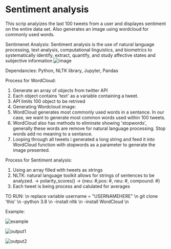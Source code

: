 # Sentiment analysis


This scrip analyizes the last 100 tweets from a user and displayes sentiment on the entire data set. Also generates an image using wordcloud for commonly used words.

Sentimenet Analysis: Sentiment analysis is the use of natural language processing, text analysis, computational linguistics, and biometrics to systematically identify, extract, quantify, and study affective states and subjective information
![image](https://user-images.githubusercontent.com/38986377/171091764-1756c90b-df1b-432e-a9c3-9e52812e8099.png)

Dependancies:
Python,
NLTK library,
Jupyter,
Pandas


Process for WordCloud:
1. Generate an array of objects from twitter API 
2. Each object contains 'text' as a variable containing a tweet.
3. API limits 100 object to be retrived
4. Generating Wordcloud image: 
5. WordCloud generates most commonly used words in a sentance. In our case, we want to generate most common words used within 100 tweets.
6. WordCloud also has methods to eliminate showing 'stopwords', generally these words are remove for natural language processing. Stop words add no meaning to a sentance.
7. Looping through all tweets i generated a long string and feed it into WordCloud function with stopwords as a parameter to generate the image presented.

Process for Sentiment analysis:
1. Using an array filled with tweets as strings
2. NLTK: natural language toolkit allows for strings of sentences to be analyzed. -> polarity_scores() ->  {neu: #,pos: #, neu: #, compound: #}
3. Each tweet is being process and calulated for averages



TO RUN: \n
replace variable username = "USERNAMEHERE" \n
git clone 'this' \n
-python 3.8 \n
-install nltk \n
-install WordCloud \n

Example: 

![example](https://user-images.githubusercontent.com/38986377/171094670-9adbec11-03a9-4790-b89c-6ce5bc0a381b.PNG)

![output1](https://user-images.githubusercontent.com/38986377/171095113-46d038cb-fa77-430a-967f-bd31cc4e8a5e.PNG)

![output2](https://user-images.githubusercontent.com/38986377/171095119-1c1510fe-8f04-41c1-89b7-a38a81d86aab.PNG)

